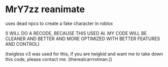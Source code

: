 # MrY7zz reanimate
uses dead npcs to create a fake character in roblox

(I WILL DO A RECODE, BECAUSE THIS USED AI. MY CODE WILL BE CLEANER AND BETTER AND MORE OPTIMIZED WITH BETTER FEATURES AND CONTROL)

(twigless v3 was used for this, if you are twigkid and want me to take down this code, please contact me. (therealcarrrotman.))
